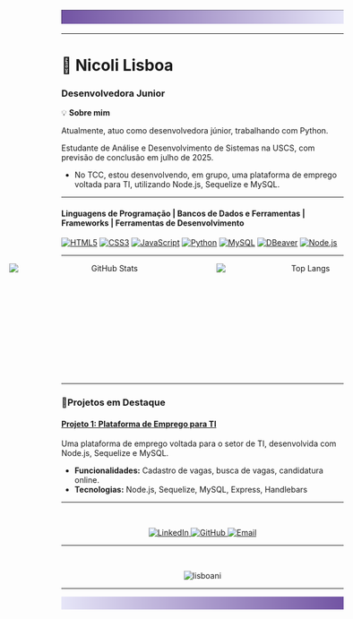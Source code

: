 ![Gradient Background](image-001.png)

---

# 👾 Nicoli Lisboa

### Desenvolvedora Junior

💡 **Sobre mim**

Atualmente, atuo como desenvolvedora júnior, trabalhando com Python.

Estudante de Análise e Desenvolvimento de Sistemas na USCS, com previsão de conclusão em julho de 2025.

- No TCC, estou desenvolvendo, em grupo, uma plataforma de emprego voltada para TI, utilizando Node.js, Sequelize e MySQL.

---

#### Linguagens de Programação | Bancos de Dados e Ferramentas | Frameworks | Ferramentas de Desenvolvimento

[![HTML5](https://img.shields.io/badge/HTML5-%237851A9?style=for-the-badge&logo=html5&logoColor=%23E34F26&labelColor=%23FFFFFF)](https://developer.mozilla.org/en-US/docs/Web/HTML)
[![CSS3](https://img.shields.io/badge/CSS3-%237851A9?style=for-the-badge&logo=css3&logoColor=%231572B6&labelColor=%23FFFFFF)](https://developer.mozilla.org/en-US/docs/Web/CSS)
[![JavaScript](https://img.shields.io/badge/JavaScript-%237851A9?style=for-the-badge&logo=javascript&logoColor=%23F7DF1E&labelColor=%23FFFFFF)](https://developer.mozilla.org/en-US/docs/Web/JavaScript)
[![Python](https://img.shields.io/badge/Python-%237851A9?style=for-the-badge&logo=python&logoColor=%233776AB&labelColor=%23FFFFFF)](https://www.python.org/)
[![MySQL](https://img.shields.io/badge/MySQL-%237851A9?style=for-the-badge&logo=mysql&logoColor=%23005C84&labelColor=%23FFFFFF)](https://www.mysql.com/)
[![DBeaver](https://img.shields.io/badge/DBeaver-%237851A9?style=for-the-badge&logo=dbeaver&logoColor=%235D6D7E&labelColor=%23FFFFFF)](https://dbeaver.io/)
[![Node.js](https://img.shields.io/badge/Node.js-%237851A9?style=for-the-badge&logo=node.js&logoColor=%23339933&labelColor=%23FFFFFF)](https://nodejs.org/)

---

<p align="center" style="display: flex; justify-content: center; gap: 10px;">
  <img 
    alt="GitHub Stats" 
    height="200" 
    width="360" 
    src="https://github-readme-stats.vercel.app/api?username=lisboani&show_icons=true&bg_color=0d1117&title_color=7851A9&icon_color=7851A9&text_color=ffffff&include_all_commits=true&locale=pt-br" 
  />
  <img 
    alt="Top Langs" 
    height="200" 
    width="320" 
    src="https://github-readme-stats.vercel.app/api/top-langs/?username=lisboani&bg_color=0d1117&title_color=7851A9&text_color=ffffff&layout=compact&custom_title=Tecnologias&langs_count=9" 
  />
</p>

---

### 👾Projetos em Destaque

#### [Projeto 1: Plataforma de Emprego para TI](https://github.com/LisboaNi/PIM_USCS_ITJOBS.git)
Uma plataforma de emprego voltada para o setor de TI, desenvolvida com Node.js, Sequelize e MySQL.
- **Funcionalidades:** Cadastro de vagas, busca de vagas, candidatura online.
- **Tecnologias:** Node.js, Sequelize, MySQL, Express, Handlebars

---
<br>
<p align="center">
  <a href="https://linkedin.com/in/yourprofile" target="_blank">
    <img src="https://img.shields.io/badge/-LinkedIn-7851A9?style=for-the-badge&logo=linkedin&logoColor=white" alt="LinkedIn">
  </a>
  <a href="https://github.com/LisboaNi" target="_blank">
    <img src="https://img.shields.io/badge/-GitHub-7851A9?style=for-the-badge&logo=github&logoColor=white" alt="GitHub">
  </a>
  <a href="mailto:nick.lisboa04@gmail.com" target="_blank">
    <img src="https://img.shields.io/badge/-Email-7851A9?style=for-the-badge&logo=gmail&logoColor=white" alt="Email">
  </a>
</p>

---
<br>
<p align="center">
  <img src="https://komarev.com/ghpvc/?username=lisboani&color=7851A9" alt="lisboani" />
</p>

---
![Gradient Background](image-002.png)
